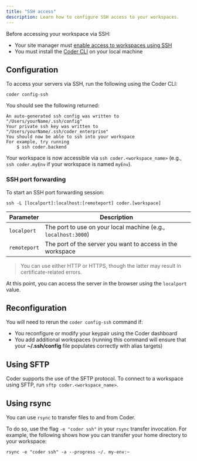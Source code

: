 ```yaml
---
title: "SSH access"
description: Learn how to configure SSH access to your workspaces.
---
```


Before accessing your workspace via SSH:

- Your site manager must [enable access to workspaces using SSH]
- You must install the [Coder CLI] on your local machine

[enable access to workspaces using ssh]:
  ../admin/workspace-management/ssh-access.md
[coder cli]: ../cli/index.md

## Configuration

To access your servers via SSH, run the following using the Coder CLI:

```console
coder config-ssh
```

You should see the following returned:

```console
An auto-generated ssh config was written to "/Users/yourName/.ssh/config"
Your private ssh key was written to "/Users/yourName/.ssh/coder_enterprise"
You should now be able to ssh into your workspace
For example, try running
    $ ssh coder.backend
```

Your workspace is now accessible via `ssh coder.<workspace_name>` (e.g.,
`ssh coder.myEnv` if your workspace is named `myEnv`).

### SSH port forwarding

To start an SSH port forwarding session:

```console
ssh -L [localport]:localhost:[remoteport] coder.[workspace]
```

| Parameter    | Description                                                    |
| ------------ | -------------------------------------------------------------- |
| `localport`  | The port to use on your local machine (e.g., `localhost:3000`) |
| `remoteport` | The port of the server you want to access in the workspace     |

> You can use either HTTP or HTTPS, though the latter may result in
> certificate-related errors.

At this point, you can access the server in the browser using the `localport`
value.

## Reconfiguration

You will need to rerun the `coder config-ssh` command if:

- You reconfigure or modify your keypair using the Coder dashboard
- You add additional workspaces (running this command will ensure that your
  **~/.ssh/config** file populates correctly with alias targets)

## Using SFTP

Coder supports the use of the SFTP protocol. To connect to a workspace using
SFTP, run `sftp coder.<workspace_name>`.

## Using rsync

You can use `rsync` to transfer files to and from Coder.

To do so, use the flag `-e "coder ssh"` in your `rsync` transfer invocation. For
example, the following shows how you can transfer your home directory to your
workspace:

```console
rsync -e "coder ssh" -a --progress ~/. my-env:~
```
